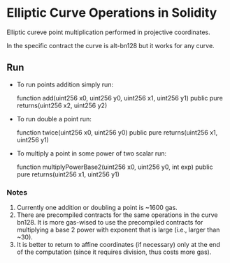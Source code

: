 # Elliptic Curve Operations in Solidity

Elliptic cureve point multiplication performed in projective coordinates.

In the specific contract the curve is alt-bn128 but it works for any curve.



## Run

* To run points addition simply run:

    function add(uint256 x0, uint256 y0,
                 uint256 x1, uint256 y1) public pure
        returns(uint256 x2, uint256 y2)

* To run double a point run:

    function twice(uint256 x0, uint256 y0) public pure
        returns(uint256 x1, uint256 y1)
  

* To multiply a point in some power of two scalar run:

    function multiplyPowerBase2(uint256 x0, uint256 y0, 
                                int exp) public pure
        returns(uint256 x1, uint256 y1)



### Notes

1. Currently one addition or doubling a point is ~1600 gas.
2. There are precompiled contracts for the same operations in the curve bn128. It is more gas-wised to use the precompiled contracts for multiplying a base 2 power with exponent that is large (i.e., larger than ~30).
3. It is better to return to affine coordinates (if necessary) only at the end of the computation (since it requires division, thus costs more gas).